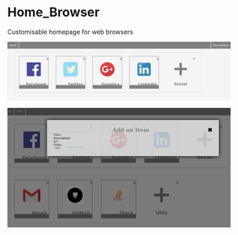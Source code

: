 # Home_Browser
Customisable homepage for web browsers

![example](./img/example.png)

![example2](./img/example2.png)

